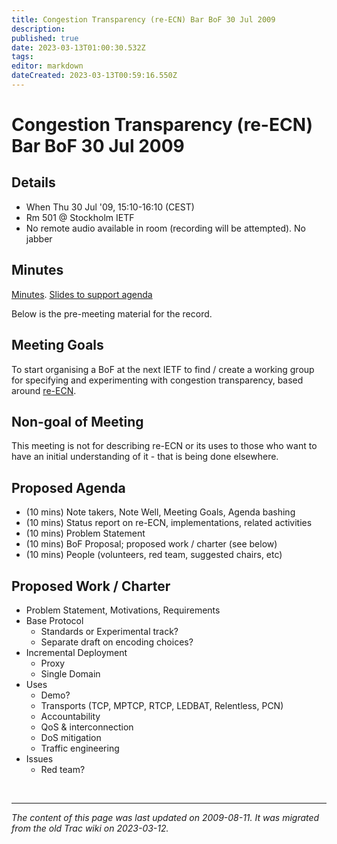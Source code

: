 ```yaml
---
title: Congestion Transparency (re-ECN) Bar BoF 30 Jul 2009
description: 
published: true
date: 2023-03-13T01:00:30.532Z
tags: 
editor: markdown
dateCreated: 2023-03-13T00:59:16.550Z
---
```


# Congestion Transparency (re-ECN) Bar BoF 30 Jul 2009

## Details

 -   When Thu 30 Jul '09, 15:10-16:10 (CEST)
 -   Rm 501 @ Stockholm IETF
 -   No remote audio available in room (recording will be attempted). No jabber 

## Minutes

  [Minutes](/group/tsv/0907re-ECNbarbofminutes).
  [Slides to support agenda](http://www.bobbriscoe.net/presents/0907ietf/0907ietfRe-ECNbarBoF.pdf) 

Below is the pre-meeting material for the record.
## Meeting Goals

To start organising a BoF at the next IETF to find / create a working group for specifying and experimenting with congestion transparency, based around [re-ECN](http://www.ietf.org/id/draft-briscoe-tsvwg-re-ecn-tcp-07.txt).
## Non-goal of Meeting

This meeting is not for describing re-ECN or its uses to those who want to have an initial understanding of it - that is being done elsewhere.
## Proposed Agenda

 -   (10 mins) Note takers, Note Well, Meeting Goals, Agenda bashing
 -   (10 mins) Status report on re-ECN, implementations, related activities
 -   (10 mins) Problem Statement
 -   (10 mins) BoF Proposal; proposed work / charter (see below)
 -   (10 mins) People (volunteers, red team, suggested chairs, etc) 

## Proposed Work / Charter

 - Problem Statement, Motivations, Requirements
  -  Base Protocol
     -  Standards or Experimental track?
     -   Separate draft on encoding choices? 
  -  Incremental Deployment
      -  Proxy
      -  Single Domain 
  -  Uses
     -   Demo?
     -   Transports (TCP, MPTCP, RTCP, LEDBAT, Relentless, PCN)
     -   Accountability
     -   QoS & interconnection
     -   DoS mitigation
     -   Traffic engineering 
 -   Issues
     -   Red team? 
        
        
&nbsp;
&nbsp;
&nbsp;

---

*The content of this page was last updated on 2009-08-11. It was migrated from the old Trac wiki on 2023-03-12.*        